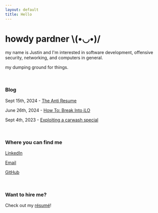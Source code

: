 ```yaml
---
layout: default
title: Hello
---
```



# howdy pardner \\(•◡•)/

my name is Justin and I'm interested in software development, offensive security, networking, and computers in general.

my dumping ground for things.

<br/>

### Blog

Sept 15th, 2024 - [The Anti Resume](/blog/the-anti-resume)

June 26th, 2024 - [How To: Break Into iLO](/blog/how-to-break-into-ilo)

Sept 4th, 2023 - [Exploiting a carwash special](blog/carwash)

<br/>

### Where you can find me

[LinkedIn](https://www.linkedin.com/in/justin-sautter/)

[Email](mailto:me@justinsautter.zip)

[GitHub](https://github.com/justinsautter/)

<br/>

### Want to hire me?

Check out my [résumé](/resume.pdf)!